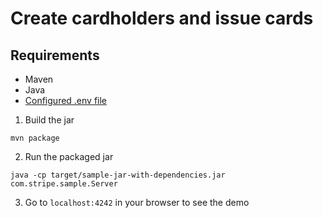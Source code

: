 # Create cardholders and issue cards

## Requirements

- Maven
- Java
- [Configured .env file](../README.md)

1. Build the jar

```
mvn package
```

2. Run the packaged jar

```
java -cp target/sample-jar-with-dependencies.jar com.stripe.sample.Server
```

3. Go to `localhost:4242` in your browser to see the demo
